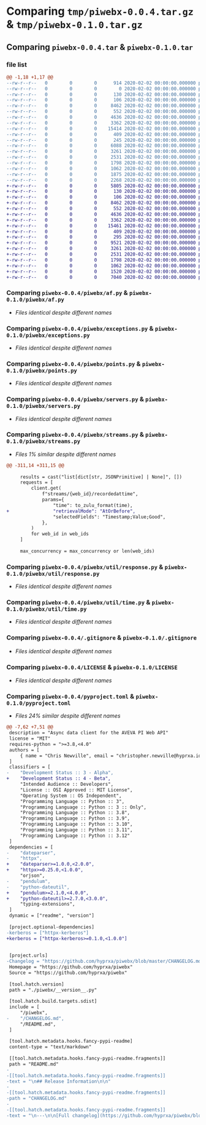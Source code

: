 # Comparing `tmp/piwebx-0.0.4.tar.gz` & `tmp/piwebx-0.1.0.tar.gz`

## Comparing `piwebx-0.0.4.tar` & `piwebx-0.1.0.tar`

### file list

```diff
@@ -1,18 +1,17 @@
--rw-r--r--   0        0        0      914 2020-02-02 00:00:00.000000 piwebx-0.0.4/CHANGELOG.md
--rw-r--r--   0        0        0        0 2020-02-02 00:00:00.000000 piwebx-0.0.4/README.md
--rw-r--r--   0        0        0      130 2020-02-02 00:00:00.000000 piwebx-0.0.4/piwebx/__init__.py
--rw-r--r--   0        0        0      106 2020-02-02 00:00:00.000000 piwebx-0.0.4/piwebx/__version__.py
--rw-r--r--   0        0        0     8462 2020-02-02 00:00:00.000000 piwebx-0.0.4/piwebx/af.py
--rw-r--r--   0        0        0      552 2020-02-02 00:00:00.000000 piwebx-0.0.4/piwebx/exceptions.py
--rw-r--r--   0        0        0     4636 2020-02-02 00:00:00.000000 piwebx-0.0.4/piwebx/points.py
--rw-r--r--   0        0        0     3362 2020-02-02 00:00:00.000000 piwebx-0.0.4/piwebx/servers.py
--rw-r--r--   0        0        0    15414 2020-02-02 00:00:00.000000 piwebx-0.0.4/piwebx/streams.py
--rw-r--r--   0        0        0      409 2020-02-02 00:00:00.000000 piwebx-0.0.4/piwebx/types.py
--rw-r--r--   0        0        0      245 2020-02-02 00:00:00.000000 piwebx-0.0.4/piwebx/util/__init__.py
--rw-r--r--   0        0        0     6088 2020-02-02 00:00:00.000000 piwebx-0.0.4/piwebx/util/data.py
--rw-r--r--   0        0        0     3261 2020-02-02 00:00:00.000000 piwebx-0.0.4/piwebx/util/response.py
--rw-r--r--   0        0        0     2531 2020-02-02 00:00:00.000000 piwebx-0.0.4/piwebx/util/time.py
--rw-r--r--   0        0        0     1798 2020-02-02 00:00:00.000000 piwebx-0.0.4/.gitignore
--rw-r--r--   0        0        0     1062 2020-02-02 00:00:00.000000 piwebx-0.0.4/LICENSE
--rw-r--r--   0        0        0     1875 2020-02-02 00:00:00.000000 piwebx-0.0.4/pyproject.toml
--rw-r--r--   0        0        0     2268 2020-02-02 00:00:00.000000 piwebx-0.0.4/PKG-INFO
+-rw-r--r--   0        0        0     5805 2020-02-02 00:00:00.000000 piwebx-0.1.0/README.md
+-rw-r--r--   0        0        0      130 2020-02-02 00:00:00.000000 piwebx-0.1.0/piwebx/__init__.py
+-rw-r--r--   0        0        0      106 2020-02-02 00:00:00.000000 piwebx-0.1.0/piwebx/__version__.py
+-rw-r--r--   0        0        0     8462 2020-02-02 00:00:00.000000 piwebx-0.1.0/piwebx/af.py
+-rw-r--r--   0        0        0      552 2020-02-02 00:00:00.000000 piwebx-0.1.0/piwebx/exceptions.py
+-rw-r--r--   0        0        0     4636 2020-02-02 00:00:00.000000 piwebx-0.1.0/piwebx/points.py
+-rw-r--r--   0        0        0     3362 2020-02-02 00:00:00.000000 piwebx-0.1.0/piwebx/servers.py
+-rw-r--r--   0        0        0    15461 2020-02-02 00:00:00.000000 piwebx-0.1.0/piwebx/streams.py
+-rw-r--r--   0        0        0      409 2020-02-02 00:00:00.000000 piwebx-0.1.0/piwebx/types.py
+-rw-r--r--   0        0        0      295 2020-02-02 00:00:00.000000 piwebx-0.1.0/piwebx/util/__init__.py
+-rw-r--r--   0        0        0     9521 2020-02-02 00:00:00.000000 piwebx-0.1.0/piwebx/util/data.py
+-rw-r--r--   0        0        0     3261 2020-02-02 00:00:00.000000 piwebx-0.1.0/piwebx/util/response.py
+-rw-r--r--   0        0        0     2531 2020-02-02 00:00:00.000000 piwebx-0.1.0/piwebx/util/time.py
+-rw-r--r--   0        0        0     1798 2020-02-02 00:00:00.000000 piwebx-0.1.0/.gitignore
+-rw-r--r--   0        0        0     1062 2020-02-02 00:00:00.000000 piwebx-0.1.0/LICENSE
+-rw-r--r--   0        0        0     1520 2020-02-02 00:00:00.000000 piwebx-0.1.0/pyproject.toml
+-rw-r--r--   0        0        0     7040 2020-02-02 00:00:00.000000 piwebx-0.1.0/PKG-INFO
```

### Comparing `piwebx-0.0.4/piwebx/af.py` & `piwebx-0.1.0/piwebx/af.py`

 * *Files identical despite different names*

### Comparing `piwebx-0.0.4/piwebx/exceptions.py` & `piwebx-0.1.0/piwebx/exceptions.py`

 * *Files identical despite different names*

### Comparing `piwebx-0.0.4/piwebx/points.py` & `piwebx-0.1.0/piwebx/points.py`

 * *Files identical despite different names*

### Comparing `piwebx-0.0.4/piwebx/servers.py` & `piwebx-0.1.0/piwebx/servers.py`

 * *Files identical despite different names*

### Comparing `piwebx-0.0.4/piwebx/streams.py` & `piwebx-0.1.0/piwebx/streams.py`

 * *Files 1% similar despite different names*

```diff
@@ -311,14 +311,15 @@
 
     results = cast("list[dict[str, JSONPrimitive] | None]", [])
     requests = [
         client.get(
             f"streams/{web_id}/recordedattime",
             params={
                 "time": to_zulu_format(time),
+                "retrievalMode": "AtOrBefore",
                 "selectedFields": "Timestamp;Value;Good",
             },
         )
         for web_id in web_ids
     ]
 
     max_concurrency = max_concurrency or len(web_ids)
```

### Comparing `piwebx-0.0.4/piwebx/util/response.py` & `piwebx-0.1.0/piwebx/util/response.py`

 * *Files identical despite different names*

### Comparing `piwebx-0.0.4/piwebx/util/time.py` & `piwebx-0.1.0/piwebx/util/time.py`

 * *Files identical despite different names*

### Comparing `piwebx-0.0.4/.gitignore` & `piwebx-0.1.0/.gitignore`

 * *Files identical despite different names*

### Comparing `piwebx-0.0.4/LICENSE` & `piwebx-0.1.0/LICENSE`

 * *Files identical despite different names*

### Comparing `piwebx-0.0.4/pyproject.toml` & `piwebx-0.1.0/pyproject.toml`

 * *Files 24% similar despite different names*

```diff
@@ -7,62 +7,51 @@
 description = "Async data client for the AVEVA PI Web API"
 license = "MIT"
 requires-python = ">=3.8,<4.0"
 authors = [
     { name = "Chris Newville", email = "christopher.newville@hyprxa.io" },
 ]
 classifiers = [
-    "Development Status :: 3 - Alpha",
+    "Development Status :: 4 - Beta",
     "Intended Audience :: Developers",
     "License :: OSI Approved :: MIT License",
     "Operating System :: OS Independent",
     "Programming Language :: Python :: 3",
     "Programming Language :: Python :: 3 :: Only",
     "Programming Language :: Python :: 3.8",
     "Programming Language :: Python :: 3.9",
     "Programming Language :: Python :: 3.10",
     "Programming Language :: Python :: 3.11",
     "Programming Language :: Python :: 3.12"
 ]
 dependencies = [
-    "dateparser",
-    "httpx",
+    "dateparser>=1.0.0,<2.0.0",
+    "httpx>=0.25.0,<1.0.0",
     "orjson",
-    "pendulum",
-    "python-dateutil",
+    "pendulum>=2.1.0,<4.0.0",
+    "python-dateutil>=2.7.0,<3.0.0",
     "typing-extensions",
 ]
 dynamic = ["readme", "version"]
 
 [project.optional-dependencies]
-kerberos = ["httpx-kerberos"]
+kerberos = ["httpx-kerberos>=0.1.0,<1.0.0"]
 
 
 [project.urls]
-Changelog = "https://github.com/hyprxa/piwebx/blob/master/CHANGELOG.md"
 Homepage = "https://github.com/hyprxa/piwebx"
 Source = "https://github.com/hyprxa/piwebx"
 
 [tool.hatch.version]
 path = "./piwebx/__version__.py"
 
 [tool.hatch.build.targets.sdist]
 include = [
     "/piwebx",
-    "/CHANGELOG.md",
     "/README.md",
 ]
 
 [tool.hatch.metadata.hooks.fancy-pypi-readme]
 content-type = "text/markdown"
 
 [[tool.hatch.metadata.hooks.fancy-pypi-readme.fragments]]
 path = "README.md"
-
-[[tool.hatch.metadata.hooks.fancy-pypi-readme.fragments]]
-text = "\n## Release Information\n\n"
-
-[[tool.hatch.metadata.hooks.fancy-pypi-readme.fragments]]
-path = "CHANGELOG.md"
-
-[[tool.hatch.metadata.hooks.fancy-pypi-readme.fragments]]
-text = "\n---\n\n[Full changelog](https://github.com/hyprxa/piwebx/blob/master/CHANGELOG.md)\n"
```

